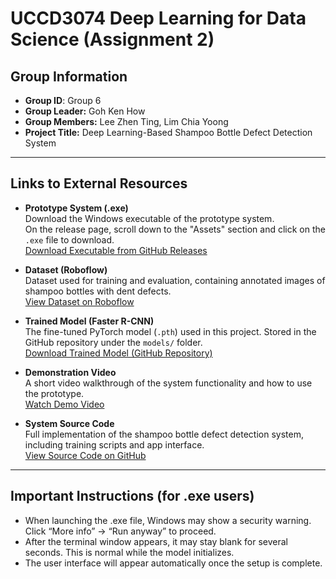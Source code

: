 # UCCD3074 Deep Learning for Data Science (Assignment 2)

## Group Information

- **Group ID**: Group 6  
- **Group Leader:** Goh Ken How  
- **Group Members:** Lee Zhen Ting, Lim Chia Yoong  
- **Project Title:** Deep Learning-Based Shampoo Bottle Defect Detection System  

---

## Links to External Resources

- **Prototype System (.exe)**  
  Download the Windows executable of the prototype system.  
  On the release page, scroll down to the "Assets" section and click on the `.exe` file to download.  
  [Download Executable from GitHub Releases](https://github.com/CrazyyyKen/UCCD3074-Deep-Learning-for-Data-Science/releases/tag/v1.0.0-alpha)

- **Dataset (Roboflow)**  
  Dataset used for training and evaluation, containing annotated images of shampoo bottles with dent defects.  
  [View Dataset on Roboflow](https://universe.roboflow.com/dent-ydn9e/defect-detection-rhju6/dataset/6)

- **Trained Model (Faster R-CNN)**  
  The fine-tuned PyTorch model (`.pth`) used in this project. Stored in the GitHub repository under the `models/` folder.  
  [Download Trained Model (GitHub Repository)](https://github.com/CrazyyyKen/UCCD3074-Deep-Learning-for-Data-Science/tree/main/backend/model)

- **Demonstration Video**  
  A short video walkthrough of the system functionality and how to use the prototype.  
  [Watch Demo Video](https://youtu.be/PoCuK6v4ygI)

- **System Source Code**  
  Full implementation of the shampoo bottle defect detection system, including training scripts and app interface.  
  [View Source Code on GitHub](https://github.com/CrazyyyKen/UCCD3074-Deep-Learning-for-Data-Science)

---

## Important Instructions (for .exe users)
- When launching the .exe file, Windows may show a security warning. Click “More info” → “Run anyway” to proceed.
- After the terminal window appears, it may stay blank for several seconds. This is normal while the model initializes.
- The user interface will appear automatically once the setup is complete.